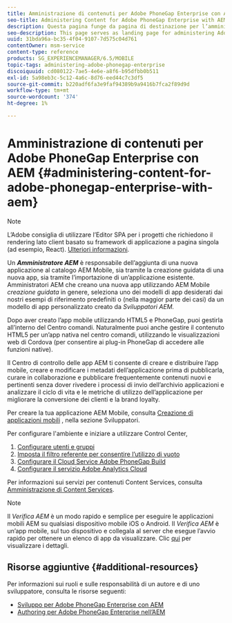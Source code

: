 ```yaml
---
title: Amministrazione di contenuti per Adobe PhoneGap Enterprise con AEM
seo-title: Administering Content for Adobe PhoneGap Enterprise with AEM
description: Questa pagina funge da pagina di destinazione per l’amministrazione di Adobe PhoneGap Enterprise.
seo-description: This page serves as landing page for administering Adobe PhoneGap Enterprise.
uuid: 31bda96a-bc35-4f04-9107-7d575c04d761
contentOwner: msm-service
content-type: reference
products: SG_EXPERIENCEMANAGER/6.5/MOBILE
topic-tags: administering-adobe-phonegap-enterprise
discoiquuid: cd080122-7ae5-4e6e-a8f6-b95dfbb0b511
exl-id: 5a98eb3c-5c12-4a6c-8d76-eed44c7c3df5
source-git-commit: b220adf6fa3e9faf94389b9a9416b7fca2f89d9d
workflow-type: tm+mt
source-wordcount: '374'
ht-degree: 1%

---
```


# Amministrazione di contenuti per Adobe PhoneGap Enterprise con AEM {#administering-content-for-adobe-phonegap-enterprise-with-aem}

>[!NOTE]
>
>L’Adobe consiglia di utilizzare l’Editor SPA per i progetti che richiedono il rendering lato client basato su framework di applicazione a pagina singola (ad esempio, React). [Ulteriori informazioni](/help/sites-developing/spa-overview.md).

Un ***Amministratore AEM*** è responsabile dell’aggiunta di una nuova applicazione al catalogo AEM Mobile, sia tramite la creazione guidata di una nuova app, sia tramite l’importazione di un’applicazione esistente. Amministratori AEM che creano una nuova app utilizzando AEM Mobile *creazione guidata* in genere, seleziona uno dei modelli di app desiderati dai nostri esempi di riferimento predefiniti o (nella maggior parte dei casi) da un modello di app personalizzato creato da *Sviluppatori AEM.*

Dopo aver creato l’app mobile utilizzando HTML5 e PhoneGap, puoi gestirla all’interno del Centro comandi. Naturalmente puoi anche gestire il contenuto HTML5 per un’app nativa nel centro comandi, utilizzando le visualizzazioni web di Cordova (per consentire ai plug-in PhoneGap di accedere alle funzioni native).

Il Centro di controllo delle app AEM ti consente di creare e distribuire l’app mobile, creare e modificare i metadati dell’applicazione prima di pubblicarla, curare in collaborazione e pubblicare frequentemente contenuti nuovi e pertinenti senza dover rivedere i processi di invio dell’archivio applicazioni e analizzare il ciclo di vita e le metriche di utilizzo dell’applicazione per migliorare la conversione dei clienti e la brand loyalty.

Per creare la tua applicazione AEM Mobile, consulta [Creazione di applicazioni mobili](/help/mobile/building-app-mobile-phonegap.md) , nella sezione Sviluppatori.

Per configurare l&#39;ambiente e iniziare a utilizzare Control Center,

1. [Configurare utenti e gruppi](/help/mobile/configure-users-groups.md)
1. [Imposta il filtro referente per consentire l’utilizzo di vuoto](/help/mobile/setting-referrer-filter-empty.md)
1. [Configurare il Cloud Service Adobe PhoneGap Build](/help/mobile/configure-phonegap-build-cloud.md)
1. [Configurare il servizio Adobe Analytics Cloud](/help/mobile/configure-adobe-mobile-cloud-service.md)

Per informazioni sui servizi per contenuti Content Services, consulta [Amministrazione di Content Services](/help/mobile/developing-content-services.md).

>[!NOTE]
>
>Il *Verifica AEM* è un modo rapido e semplice per eseguire le applicazioni mobili AEM su qualsiasi dispositivo mobile iOS o Android. Il *Verifica AEM* è un’app mobile, sul tuo dispositivo e collegala al server che esegue l’avvio rapido per ottenere un elenco di app da visualizzare. Clic [qui](/help/mobile/phonegap-mobile-quickstart.md) per visualizzare i dettagli.

## Risorse aggiuntive {#additional-resources}

Per informazioni sui ruoli e sulle responsabilità di un autore e di uno sviluppatore, consulta le risorse seguenti:

* [Sviluppo per Adobe PhoneGap Enterprise con AEM](/help/mobile/developing-in-phonegap.md)
* [Authoring per Adobe PhoneGap Enterprise nell’AEM](/help/mobile/phonegap.md)
